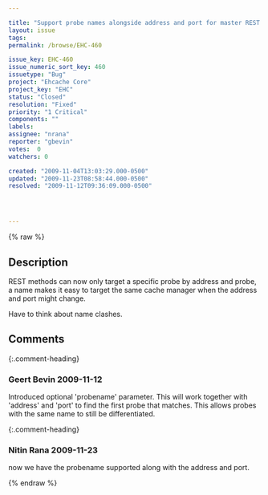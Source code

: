 ```yaml
---

title: "Support probe names alongside address and port for master REST method"
layout: issue
tags: 
permalink: /browse/EHC-460

issue_key: EHC-460
issue_numeric_sort_key: 460
issuetype: "Bug"
project: "Ehcache Core"
project_key: "EHC"
status: "Closed"
resolution: "Fixed"
priority: "1 Critical"
components: ""
labels: 
assignee: "nrana"
reporter: "gbevin"
votes:  0
watchers: 0

created: "2009-11-04T13:03:29.000-0500"
updated: "2009-11-23T08:58:44.000-0500"
resolved: "2009-11-12T09:36:09.000-0500"




---
```


{% raw %}

## Description

<div markdown="1" class="description">

REST methods can now only target a specific probe by address and probe, a name makes it easy to target the same cache manager when the address and port might change.

Have to think about name clashes.

</div>

## Comments


{:.comment-heading}
### **Geert Bevin** <span class="date">2009-11-12</span>

<div markdown="1" class="comment">

Introduced optional 'probename' parameter. This will work together with 'address' and 'port' to find the first probe that matches. This allows probes with the same name to still be differentiated.

</div>


{:.comment-heading}
### **Nitin Rana** <span class="date">2009-11-23</span>

<div markdown="1" class="comment">

now we have the probename supported along with the address and port.

</div>



{% endraw %}
